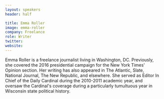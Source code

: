 ```yaml
---
layout: speakers
header: half

title: Emma Roller
image: emma-roller
company: Freelance
role: Writer
twitter:
website:
---
```

Emma Roller is a freelance journalist living in Washington, DC. Previously, she covered the 2016 presidential campaign for the New York Times' Opinion section. Her writing has also appeared in The Atlantic, Slate, National Journal, The New Republic, and elsewhere. She served as Editor In Chief of the Daily Cardinal during the 2010-2011 academic year, and oversaw the Cardinal's coverage during a particularly tumultuous year in Wisconsin state political history.
